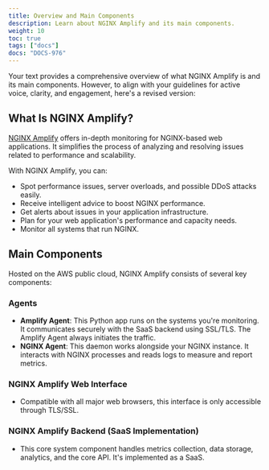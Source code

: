 ```yaml
---
title: Overview and Main Components
description: Learn about NGINX Amplify and its main components.
weight: 10
toc: true
tags: ["docs"]
docs: "DOCS-976"
---
```


Your text provides a comprehensive overview of what NGINX Amplify is and its main components. However, to align with your guidelines for active voice, clarity, and engagement, here's a revised version:

## What Is NGINX Amplify?

[NGINX Amplify](https://amplify.nginx.com/signup/) offers in-depth monitoring for NGINX-based web applications. It simplifies the process of analyzing and resolving issues related to performance and scalability.

With NGINX Amplify, you can:

- Spot performance issues, server overloads, and possible DDoS attacks easily.
- Receive intelligent advice to boost NGINX performance.
- Get alerts about issues in your application infrastructure.
- Plan for your web application's performance and capacity needs.
- Monitor all systems that run NGINX.

## Main Components

Hosted on the AWS public cloud, NGINX Amplify consists of several key components:

### Agents

- **Amplify Agent**: This Python app runs on the systems you're monitoring. It communicates securely with the SaaS backend using SSL/TLS. The Amplify Agent always initiates the traffic.
- **NGINX Agent**: This daemon works alongside your NGINX instance. It interacts with NGINX processes and reads logs to measure and report metrics.

### NGINX Amplify Web Interface

- Compatible with all major web browsers, this interface is only accessible through TLS/SSL.

### NGINX Amplify Backend (SaaS Implementation)

- This core system component handles metrics collection, data storage, analytics, and the core API. It's implemented as a SaaS.
